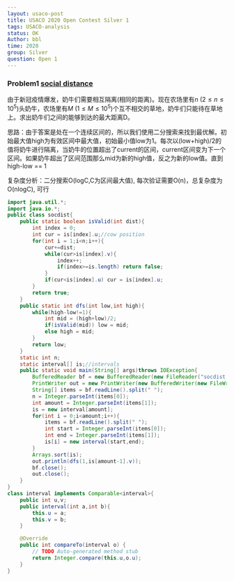 ```yaml
---
layout: usaco-post
title: USACO 2020 Open Contest Silver 1
tags: USACO-analysis
status: OK
Author: bbl
time: 2020
group: Silver
question: Open 1
---
```


### Problem1 [social distance](http://www.usaco.org/index.php?page=viewproblem2&cpid=1038)

由于新冠疫情爆发，奶牛们需要相互隔离(相同的距离)。现在农场里有$n$ ($2\leq n\leq 10^5$)头奶牛，农场里有$M$ ($1\leq M \leq 10^5$)个互不相交的草地，奶牛们只能待在草地上。求出奶牛们之间的能够到达的最大距离D。

思路：由于答案是处在一个连续区间的，所以我们使用二分搜索来找到最优解。初始最大值high为有效区间中最大值，初始最小值low为1。每次以(low+high)/2的值将奶牛进行隔离，当奶牛的位置超出了current的区间，current区间变为下一个区间。如果奶牛超出了区间范围那么mid为新的high值，反之为新的low值。直到high-low == 1

复杂度分析：二分搜索O(logC,C为区间最大值), 每次验证需要O(n)，总复杂度为O(nlogC), 可行

```java
import java.util.*;
import java.io.*;
public class socdist{
    public static boolean isValid(int dist){
        int index = 0;
        int cur = is[index].u;//cow position
        for(int i = 1;i<n;i++){
            cur+=dist;
            while(cur>is[index].v){
                index++;
                if(index>=is.length) return false;
            }
            if(cur<is[index].u) cur = is[index].u;
        }
        return true;
    }
    public static int dfs(int low,int high){
        while(high-low!=1){
            int mid = (high+low)/2;
            if(isValid(mid)) low = mid;
            else high = mid;
        }
        return low;
    }
    static int n;
    static interval[] is;//intervals
    public static void main(String[] args)throws IOException{
        BufferedReader bf = new BufferedReader(new FileReader("socdist.in"));
        PrintWriter out = new PrintWriter(new BufferedWriter(new FileWriter("socdist.out")));
        String[] items = bf.readLine().split(" ");
        n = Integer.parseInt(items[0]);
        int amount = Integer.parseInt(items[1]);
        is = new interval[amount];
        for(int i = 0;i<amount;i++){
            items = bf.readLine().split(" ");
            int start = Integer.parseInt(items[0]);
            int end = Integer.parseInt(items[1]);
            is[i] = new interval(start,end);
        }
        Arrays.sort(is);
        out.println(dfs(1,is[amount-1].v));
        bf.close();
        out.close();
    }
}
class interval implements Comparable<interval>{
    public int u,v;
    public interval(int a,int b){
        this.u = a;
        this.v = b;
    }

    @Override
    public int compareTo(interval o) {
        // TODO Auto-generated method stub
        return Integer.compare(this.u,o.u);
    }
}
```